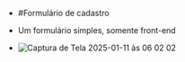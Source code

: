 * #Formulário de cadastro
* Um formulário simples, somente front-end

* ![Captura de Tela 2025-01-11 às 06 02 02](https://github.com/user-attachments/assets/e0b3ee14-e004-44b9-af51-d008ece05946)
